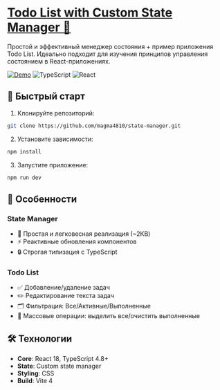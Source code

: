 # [Todo List with Custom State Manager 🚀](https://state-manager-seven.vercel.app/)
Простой и эффективный менеджер состояния + пример приложения Todo List. Идеально подходит для изучения принципов управления состоянием в React-приложениях.

[![Demo](https://img.shields.io/badge/Live-Demo-green?style=for-the-badge)](https://state-manager-seven.vercel.app/)
![TypeScript](https://img.shields.io/badge/TypeScript-4.8%2B-blue?style=flat-square)
![React](https://img.shields.io/badge/React-18%2B-61DAFB?style=flat-square&logo=react)

## 🚀 Быстрый старт

1. Клонируйте репозиторий:
```bash
git clone https://github.com/magma4810/state-manager.git
```

2. Установите зависимости:

```bash
npm install
```

3. Запустите приложение:

```bash
npm run dev
```

## 🌟 Особенности

### State Manager
- 🧩 Простая и легковесная реализация (~2KB)
- ⚡ Реактивные обновления компонентов
- 🔒 Строгая типизация с TypeScript

### Todo List
- ✅ Добавление/удаление задач
- ✏️ Редактирование текста задач
- 🗂 Фильтрация: Все/Активные/Выполненные
- 🎯 Массовые операции: выделить все/очистить выполненные

## 🛠 Технологии

- **Core**: React 18, TypeScript 4.8+
- **State**: Custom state manager
- **Styling**: CSS 
- **Build**: Vite 4

